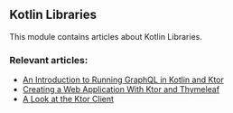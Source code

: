 ## Kotlin Libraries

This module contains articles about Kotlin Libraries.

### Relevant articles:
- [An Introduction to Running GraphQL in Kotlin and Ktor](https://www.baeldung.com/kotlin/graphql-ktor)
- [Creating a Web Application With Ktor and Thymeleaf](https://www.baeldung.com/kotlin/ktor-thymeleaf-web-application)
- [A Look at the Ktor Client](https://www.baeldung.com/kotlin/ktor-client)

